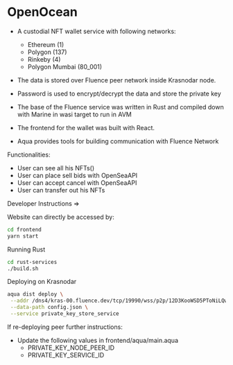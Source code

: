 # OpenOcean

-   A custodial NFT wallet service with following networks:

    -   Ethereum (1)
    -   Polygon (137)
    -   Rinkeby (4)
    -   Polygon Mumbai (80_001)

-   The data is stored over Fluence peer network inside Krasnodar node.

-   Password is used to encrypt/decrypt the data and store the private key

-   The base of the Fluence service was written in Rust and compiled down with Marine in wasi target to run in AVM
-   The frontend for the wallet was built with React.
-   Aqua provides tools for building communication with Fluence Network

Functionalities:

-   User can see all his NFTs()
-   User can place sell bids with OpenSeaAPI
-   User can accept cancel with OpenSeaAPI
-   User can transfer out his NFTs

Developer Instructions =>

Website can directly be accessed by:

```sh
cd frontend
yarn start
```

Running Rust

```sh
cd rust-services
./build.sh
```

Deploying on Krasnodar

```sh
aqua dist deploy \
 --addr /dns4/kras-00.fluence.dev/tcp/19990/wss/p2p/12D3KooWSD5PToNiLQwKDXsu8JSysCwUt8BVUJEqCHcDe7P5h45e \
 --data-path config.json \
 --service private_key_store_service
```

If re-deploying peer further instructions:

-   Update the following values in frontend/aqua/main.aqua
    -   PRIVATE_KEY_NODE_PEER_ID
    -   PRIVATE_KEY_SERVICE_ID
